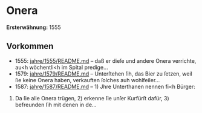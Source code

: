 # Onera

**Ersterwähnung:** 1555

## Vorkommen
- 1555: [jahre/1555/README.md](../jahre/1555/README.md) – daß er dieſe und andere
Onera verrichte, au<h wöchentli<h im Spital predige...
- 1579: [jahre/1579/README.md](../jahre/1579/README.md) – Unterſtehen ſih, das
Bier zu ſetzen, weil ſie keine Onera haben, verkauften ſolches
auh wohlfeiler...
- 1587: [jahre/1587/README.md](../jahre/1587/README.md) – 1) Jhre Unterthanen nennen fi<h Bürger:

1) Da ſie alle Onera trügen, 2) erkenne ſie unſer
Kurfürſt dafür, 3) befreunden ſih mit denen in de...
